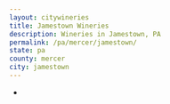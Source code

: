 ```yaml
---
layout: citywineries
title: Jamestown Wineries
description: Wineries in Jamestown, PA
permalink: /pa/mercer/jamestown/
state: pa
county: mercer
city: jamestown
---
```

-
